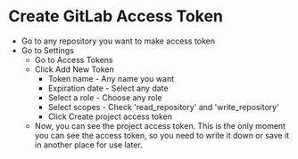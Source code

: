 # Create GitLab Access Token
+ Go to any repository you want to make access token
+ Go to Settings
  + Go to Access Tokens
  + Click Add New Token
    + Token name - Any name you want
    + Expiration date - Select any date
    + Select a role - Choose any role
    + Select scopes - Check 'read_repository' and 'write_repository'
    + Click Create project access token
  + Now, you can see the project access token. This is the only moment you can see the access token, so you need to write it down or save it in another place for use later.
